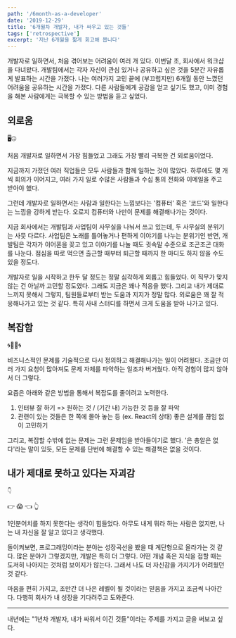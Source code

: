 ```yaml
---
path: '/6month-as-a-developer'
date: '2019-12-29'
title: '6개월차 개발자, 내가 싸우고 있는 것들'
tags: ['retrospective']
excerpt: '지난 6개월을 짧게 회고해 봅니다'
---
```


개발자로 일하면서, 처음 겪어보는 어려움이 여러 개 있다. 이번달 초, 회사에서 워크샵을 다녀왔다. 개발팀에서는 각자 자신이 관심 있거나 공유하고 싶은 것을 5분간 자유롭게 발표하는 시간을 가졌다. 나는 여러가지 고민 끝에 (부끄럽지만) 6개월 동안 느꼈던 어려움을 공유하는 시간을 가졌다. 다른 사람들에게 공감을 얻고 싶기도 했고, 이미 경험을 해본 사람에게는 극복할 수 있는 방법을 듣고 싶었다.

## 외로움 

🖥🤐

처음 개발자로 일하면서 가장 힘들었고 그래도 가장 빨리 극복한 건 외로움이었다.

지금까지 가졌던 여러 직업들은 모두 사람들과 함께 일하는 것이 많았다. 하루에도 몇 개씩 회의가 이어지고, 여러 가지 일로 수많은 사람들과 수십 통의 전화와 이메일을 주고 받아야 했다.

그런데 개발자로 일하면서는 사람과 일한다는 느낌보다는 '컴퓨터' 혹은 '코드'와 일한다는 느낌을 강하게 받는다. 오로지 컴퓨터와 나만이 문제를 해결해나가는 것이다.

지금 회사에서는 개발팀과 사업팀이 사무실을 나눠서 쓰고 있는데, 두 사무실의 분위기는 사뭇 다르다. 사업팀은 노래를 틀어놓거나 편하게 이야기를 나누는 분위기인 반면, 개발팀은 각자가 이어폰을 꽂고 있고 이야기를 나눌 때도 귓속말 수준으로 조곤조곤 대화를 나눈다. 점심을 따로 먹으면 출근할 때부터 퇴근할 때까지 한 마디도 하지 않을 수도 있을 정도다.

개발자로 일을 시작하고 한두 달 정도는 정말 심각하게 외롭고 힘들었다. 이 직무가 맞지 않는 건 아닐까 고민할 정도였다. 그래도 지금은 꽤나 적응을 했다. 그리고 내가 제대로 느끼지 못해서 그렇지, 팀원들로부터 받는 도움과 지지가 정말 많다. 외로움은 꽤 잘 적응해나가고 있는 것 같다. 특히 사내 스터디를 하면서 크게 도움을 받아 나가고 있다.

## 복잡함

🌀🤹‍♀️🌀

비즈니스적인 문제를 기술적으로 다시 정의하고 해결해나가는 일이 어려웠다. 조금만 여러 가지 요청이 많아져도 문제 자체를 파악하는 일조차 버거웠다. 아직 경험이 많지 않아서 더 그렇다.

요즘은 아래와 같은 방법을 통해서 복잡도를 줄이려고 노력한다.

1. 인터뷰 잘 하기 => 원하는 것 / (기간 내) 가능한 것 등을 잘 파악
1. 관련이 있는 것들은 한 쪽에 몰아 놓는 등 (ex. React의 상태) 좋은 설계를 끊임 없이 고민하기


그리고, 복잡할 수밖에 없는 문제는 그런 문제임을 받아들이기로 했다. '은 총알은 없다'라는 말이 있듯, 모든 문제를 단번에 해결할 수 있는 해결책은 없을 것이다.

## 내가 제대로 못하고 있다는 자괴감

    👇
👉 😱 👈
    👆

1인분어치를 하지 못한다는 생각이 힘들었다. 아무도 내게 뭐라 하는 사람은 없지만, 나는 내 자신을 잘 알고 있다고 생각했다.

돌이켜보면, 프로그래밍이라는 분야는 성장곡선을 봤을 때 계단형으로 올라가는 것 같다. 많은 분야가 그렇겠지만, 개발은 특히 더 그렇다. 어떤 개념 혹은 지식을 접할 때는 도저히 나아지는 것처럼 보이지가 않는다. 그래서 나도 더 자신감을 가지기가 어려웠던 것 같다.

마음을 편히 가지고, 조만간 더 나은 레벨이 될 것이라는 믿음을 가지고 조금씩 나아간다. 다행히 회사가 내 성장을 기다려주고 도와준다.

* * *

내년에는 "1년차 개발자, 내가 싸워서 이긴 것들"이라는 주제를 가지고 글을 써보고 싶다.